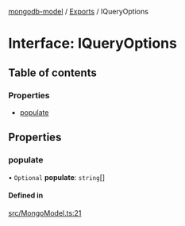 [mongodb-model](../README.md) / [Exports](../modules.md) / IQueryOptions

# Interface: IQueryOptions

## Table of contents

### Properties

- [populate](IQueryOptions.md#populate)

## Properties

### populate

• `Optional` **populate**: `string`[]

#### Defined in

[src/MongoModel.ts:21](https://github.com/jelgblad/node-mongodb-model/blob/512c83c/src/MongoModel.ts#L21)
